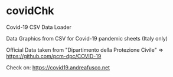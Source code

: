 # covidChk
Covid-19 CSV Data Loader

Data Graphics from CSV for Covid-19 pandemic sheets (Italy only)

Official Data taken from "Dipartimento della Protezione Civile" => https://github.com/pcm-dpc/COVID-19

Check on:
https://covid19.andreafusco.net
